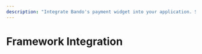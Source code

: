 ```yaml
---
description: "Integrate Bando's payment widget into your application. Step-by-step guide for implementing our user-friendly crypto payment solution."
---
```


# Framework Integration
